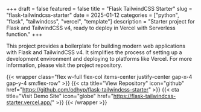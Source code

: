 +++
draft = false
featured = false
title = "Flask TailwindCSS Starter"
slug = "flask-tailwindcss-starter"
date = 2025-01-12
categories = ["python", "flask", "tailwindcss", "vercel", "template"]
description = "Starter project for Flask and TailwindCSS v4, ready to deploy in Vercel with Serverless function."
+++

This project provides a boilerplate for building modern web applications with Flask and TailwindCSS v4. It simplifies the process of setting up a development environment and deploying to platforms like Vercel. For more information, please visit the project repository.

{{< wrapper class="flex w-full flex-col items-center justify-center gap-x-4 gap-y-4 sm:flex-row" >}}
{{< cta title="View Repository" icon="github" href="https://github.com/odhyp/flask-tailwindcss-starter" >}}
{{< cta title="Visit Demo Site" icon="globe" href="https://flask-tailwindcss-starter.vercel.app/" >}}
{{< /wrapper >}}
